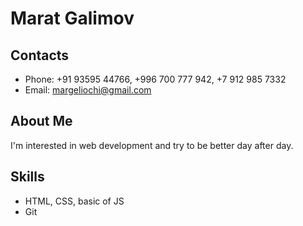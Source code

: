 # Marat Galimov

## Contacts

* Phone: +91 93595 44766,
         +996 700 777 942,
         +7 912 985 7332
* Email: margeliochi@gmail.com

## About Me

I'm interested in web development and try to be better day after day.

## Skills

* HTML, CSS, basic of JS
* Git
